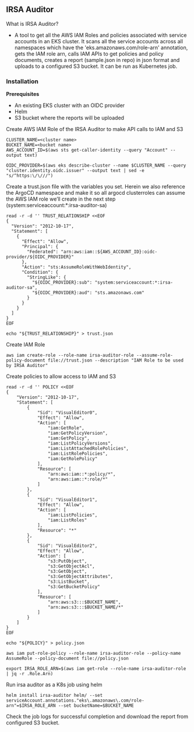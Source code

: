 ## IRSA Auditor

What is IRSA Auditor?
- A tool to get all the AWS IAM Roles and policies associated with service accounts in an EKS cluster. It scans all the service accounts across all namespaces which have the 'eks.amazonaws.com/role-arn' annotation, gets the IAM role arn, calls IAM APIs to get policies and policy documents, creates a report (sample.json in repo) in json format and uploads to a configured S3 bucket. It can be run as Kubernetes job.

### Installation

**Prerequisites**
- An existing EKS cluster with an OIDC provider
- Helm
- S3 bucket where the reports will be uploaded

Create AWS IAM Role of the IRSA Auditor to make API calls to IAM and S3
```
CLUSTER_NAME=<cluster name>
BUCKET_NAME=<bucket name>
AWS_ACCOUNT_ID=$(aws sts get-caller-identity --query "Account" --output text)

OIDC_PROVIDER=$(aws eks describe-cluster --name $CLUSTER_NAME --query "cluster.identity.oidc.issuer" --output text | sed -e "s/^https:\/\///")
```
Create a trust.json file with the variables you set. Herein we also reference the ArgoCD namespace and make it so all argocd clusterroles can assume the AWS IAM role we’ll create in the next step (system:serviceaccount:*:irsa-auditor-sa)
```
read -r -d '' TRUST_RELATIONSHIP <<EOF
{
  "Version": "2012-10-17",
  "Statement": [
    {
      "Effect": "Allow",
      "Principal": {
        "Federated": "arn:aws:iam::${AWS_ACCOUNT_ID}:oidc-provider/${OIDC_PROVIDER}"
      },
      "Action": "sts:AssumeRoleWithWebIdentity",
      "Condition": {
        "StringLike": {
          "${OIDC_PROVIDER}:sub": "system:serviceaccount:*:irsa-auditor-sa",
          "${OIDC_PROVIDER}:aud": "sts.amazonaws.com"
        }
      }
    }
  ]
}
EOF

echo "${TRUST_RELATIONSHIP}" > trust.json
```
Create IAM Role

```
aws iam create-role --role-name irsa-auditor-role --assume-role-policy-document file://trust.json --description "IAM Role to be used by IRSA Auditor"
```

Create policies to allow access to IAM and S3
```
read -r -d '' POLICY <<EOF
{
    "Version": "2012-10-17",
    "Statement": [
        {
            "Sid": "VisualEditor0",
            "Effect": "Allow",
            "Action": [
                "iam:GetRole",
                "iam:GetPolicyVersion",
                "iam:GetPolicy",
                "iam:ListPolicyVersions",
                "iam:ListAttachedRolePolicies",
                "iam:ListRolePolicies",
                "iam:GetRolePolicy"
            ],
            "Resource": [
                "arn:aws:iam::*:policy/*",
                "arn:aws:iam::*:role/*"
            ]
        },
        {
            "Sid": "VisualEditor1",
            "Effect": "Allow",
            "Action": [
                "iam:ListPolicies",
                "iam:ListRoles"
            ],
            "Resource": "*"
        },
        {
            "Sid": "VisualEditor2",
            "Effect": "Allow",
            "Action": [
                "s3:PutObject",
                "s3:GetObjectAcl",
                "s3:GetObject",
                "s3:GetObjectAttributes",
                "s3:ListBucket",
                "s3:GetBucketPolicy"
            ],
            "Resource": [
                "arn:aws:s3:::$BUCKET_NAME",
                "arn:aws:s3:::$BUCKET_NAME/*"
            ]
        }
    ]
}
EOF

echo "${POLICY}" > policy.json

aws iam put-role-policy --role-name irsa-auditor-role --policy-name AssumeRole --policy-document file://policy.json

export IRSA_ROLE_ARN=$(aws iam get-role --role-name irsa-auditor-role | jq -r .Role.Arn)
```
Run irsa auditor as a K8s job using helm

```
helm install irsa-auditor helm/ --set serviceAccount.annotations."eks\.amazonaws\.com/role-arn"=$IRSA_ROLE_ARN --set bucketName=$BUCKET_NAME
```

Check the job logs for successful completion and download the report from configured S3 bucket.
